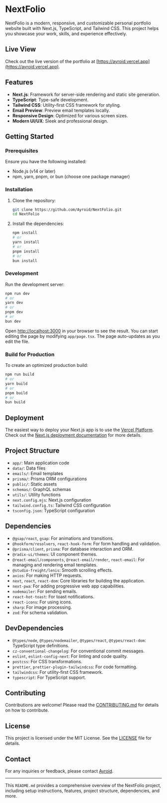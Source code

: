 # NextFolio

NextFolio is a modern, responsive, and customizable personal portfolio website built with Next.js, TypeScript, and Tailwind CSS. This project helps you showcase your work, skills, and experience effectively.

## Live View

Check out the live version of the portfolio at [https://ayroid.vercel.app](https://ayroid.vercel.app).

## Features

- **Next.js**: Framework for server-side rendering and static site generation.
- **TypeScript**: Type-safe development.
- **Tailwind CSS**: Utility-first CSS framework for styling.
- **Email Preview**: Preview email templates locally.
- **Responsive Design**: Optimized for various screen sizes.
- **Modern UI/UX**: Sleek and professional design.

## Getting Started

### Prerequisites

Ensure you have the following installed:

- Node.js (v14 or later)
- npm, yarn, pnpm, or bun (choose one package manager)

### Installation

1. Clone the repository:

    ```bash
    git clone https://github.com/Ayroid/NextFolio.git
    cd NextFolio
    ```

2. Install the dependencies:

    ```bash
    npm install
    # or
    yarn install
    # or
    pnpm install
    # or
    bun install
    ```

### Development

Run the development server:

```bash
npm run dev
# or
yarn dev
# or
pnpm dev
# or
bun dev
```

Open [http://localhost:3000](http://localhost:3000) in your browser to see the result. You can start editing the page by modifying `app/page.tsx`. The page auto-updates as you edit the file.

### Build for Production

To create an optimized production build:

```bash
npm run build
# or
yarn build
# or
pnpm build
# or
bun build
```

## Deployment

The easiest way to deploy your Next.js app is to use the [Vercel Platform](https://vercel.com/). Check out the [Next.js deployment documentation](https://nextjs.org/docs/deployment) for more details.

## Project Structure

- `app/`: Main application code
- `data/`: Data files
- `emails/`: Email templates
- `prisma/`: Prisma ORM configurations
- `public/`: Static assets
- `schemas/`: GraphQL schemas
- `utils/`: Utility functions
- `next.config.mjs`: Next.js configuration
- `tailwind.config.ts`: Tailwind CSS configuration
- `tsconfig.json`: TypeScript configuration

## Dependencies

- `@gsap/react`, `gsap`: For animations and transitions.
- `@hookform/resolvers`, `react-hook-form`: For form handling and validation.
- `@prisma/client`, `prisma`: For database interaction and ORM.
- `@radix-ui/themes`: UI component themes.
- `@react-email/components`, `@react-email/render`, `react-email`: For managing and rendering email templates.
- `@studio-freight/lenis`: Smooth scrolling effects.
- `axios`: For making HTTP requests.
- `next`, `react`, `react-dom`: Core libraries for building the application.
- `next-pwa`: For adding progressive web app capabilities.
- `nodemailer`: For sending emails.
- `react-hot-toast`: For toast notifications.
- `react-icons`: For using icons.
- `sharp`: For image processing.
- `zod`: For schema validation.

## DevDependencies

- `@types/node`, `@types/nodemailer`, `@types/react`, `@types/react-dom`: TypeScript type definitions.
- `cz-conventional-changelog`: For conventional commit messages.
- `eslint`, `eslint-config-next`: For linting and code quality.
- `postcss`: For CSS transformations.
- `prettier`, `prettier-plugin-tailwindcss`: For code formatting.
- `tailwindcss`: For utility-first CSS framework.
- `typescript`: For TypeScript support.

## Contributing

Contributions are welcome! Please read the [CONTRIBUTING.md](CONTRIBUTING.md) for details on how to contribute.

## License

This project is licensed under the MIT License. See the [LICENSE](LICENSE) file for details.

## Contact

For any inquiries or feedback, please contact [Ayroid](https://github.com/Ayroid).

---

This `README.md` provides a comprehensive overview of the NextFolio project, including setup instructions, features, project structure, dependencies, and more.
